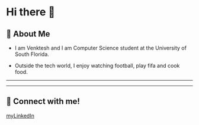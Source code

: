 # Hi there 👋

## 🚀 About Me

- I am Venktesh and I am Computer Science student at the University of South Florida.

- Outside the tech world, I enjoy watching football, play fifa and cook food. 
---


---

## 🔗 Connect with me!

[myLinkedIn](https://www.linkedin.com/in/venktesh-tapadia/)
